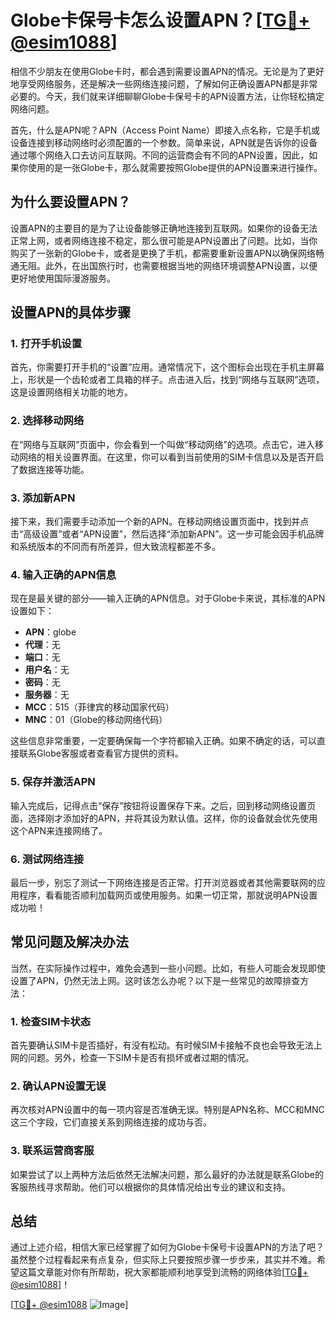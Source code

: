 # Globe卡保号卡怎么设置APN？[[TG💪+ @esim1088](https://t.me/s/esim1088)]

相信不少朋友在使用Globe卡时，都会遇到需要设置APN的情况。无论是为了更好地享受网络服务，还是解决一些网络连接问题，了解如何正确设置APN都是非常必要的。今天，我们就来详细聊聊Globe卡保号卡的APN设置方法，让你轻松搞定网络问题。

首先，什么是APN呢？APN（Access Point Name）即接入点名称，它是手机或设备连接到移动网络时必须配置的一个参数。简单来说，APN就是告诉你的设备通过哪个网络入口去访问互联网。不同的运营商会有不同的APN设置，因此，如果你使用的是一张Globe卡，那么就需要按照Globe提供的APN设置来进行操作。

## 为什么要设置APN？

设置APN的主要目的是为了让设备能够正确地连接到互联网。如果你的设备无法正常上网，或者网络连接不稳定，那么很可能是APN设置出了问题。比如，当你购买了一张新的Globe卡，或者是更换了手机，都需要重新设置APN以确保网络畅通无阻。此外，在出国旅行时，也需要根据当地的网络环境调整APN设置，以便更好地使用国际漫游服务。

## 设置APN的具体步骤

### 1. 打开手机设置

首先，你需要打开手机的“设置”应用。通常情况下，这个图标会出现在手机主屏幕上，形状是一个齿轮或者工具箱的样子。点击进入后，找到“网络与互联网”选项，这是设置网络相关功能的地方。

### 2. 选择移动网络

在“网络与互联网”页面中，你会看到一个叫做“移动网络”的选项。点击它，进入移动网络的相关设置界面。在这里，你可以看到当前使用的SIM卡信息以及是否开启了数据连接等功能。

### 3. 添加新APN

接下来，我们需要手动添加一个新的APN。在移动网络设置页面中，找到并点击“高级设置”或者“APN设置”，然后选择“添加新APN”。这一步可能会因手机品牌和系统版本的不同而有所差异，但大致流程都差不多。

### 4. 输入正确的APN信息

现在是最关键的部分——输入正确的APN信息。对于Globe卡来说，其标准的APN设置如下：

- **APN**：globe
- **代理**：无
- **端口**：无
- **用户名**：无
- **密码**：无
- **服务器**：无
- **MCC**：515（菲律宾的移动国家代码）
- **MNC**：01（Globe的移动网络代码）

这些信息非常重要，一定要确保每一个字符都输入正确。如果不确定的话，可以直接联系Globe客服或者查看官方提供的资料。

### 5. 保存并激活APN

输入完成后，记得点击“保存”按钮将设置保存下来。之后，回到移动网络设置页面，选择刚才添加好的APN，并将其设为默认值。这样，你的设备就会优先使用这个APN来连接网络了。

### 6. 测试网络连接

最后一步，别忘了测试一下网络连接是否正常。打开浏览器或者其他需要联网的应用程序，看看能否顺利加载网页或使用服务。如果一切正常，那就说明APN设置成功啦！

## 常见问题及解决办法

当然，在实际操作过程中，难免会遇到一些小问题。比如，有些人可能会发现即使设置了APN，仍然无法上网。这时该怎么办呢？以下是一些常见的故障排查方法：

### 1. 检查SIM卡状态

首先要确认SIM卡是否插好，有没有松动。有时候SIM卡接触不良也会导致无法上网的问题。另外，检查一下SIM卡是否有损坏或者过期的情况。

### 2. 确认APN设置无误

再次核对APN设置中的每一项内容是否准确无误。特别是APN名称、MCC和MNC这三个字段，它们直接关系到网络连接的成功与否。

### 3. 联系运营商客服

如果尝试了以上两种方法后依然无法解决问题，那么最好的办法就是联系Globe的客服热线寻求帮助。他们可以根据你的具体情况给出专业的建议和支持。

## 总结

通过上述介绍，相信大家已经掌握了如何为Globe卡保号卡设置APN的方法了吧？虽然整个过程看起来有点复杂，但实际上只要按照步骤一步步来，其实并不难。希望这篇文章能对你有所帮助，祝大家都能顺利地享受到流畅的网络体验[[TG💪+ @esim1088](https://t.me/s/esim1088)]！

[[TG💪+ @esim1088](https://t.me/s/esim1088) ![Image](https://i.postimg.cc/4NQfJmqS/Snipaste-2025-05-13-00-14-12.png)]